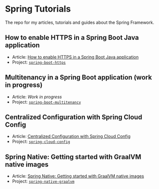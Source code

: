 # Spring Tutorials

The repo for my articles, tutorials and guides about the Spring Framework.

## How to enable HTTPS in a Spring Boot Java application

* Article: [How to enable HTTPS in a Spring Boot Java application](https://www.thomasvitale.com/https-spring-boot-ssl-certificate/)
* Project: [`spring-boot-https`](https://github.com/ThomasVitale/spring-tutorials/tree/master/spring-boot-https)

## Multitenancy in a Spring Boot application (work in progress)

* Article: _Work in progress_
* Project: [`spring-boot-multitenancy`](https://github.com/ThomasVitale/spring-tutorials/tree/master/spring-boot-multitenancy)

## Centralized Configuration with Spring Cloud Config

* Article: [Centralized Configuration with Spring Cloud Config](https://www.thomasvitale.com/spring-cloud-config-basics/)
* Project: [`spring-cloud-config`](https://github.com/ThomasVitale/spring-tutorials/tree/master/spring-cloud-config)

## Spring Native: Getting started with GraalVM native images

* Article: [Spring Native: Getting started with GraalVM native images](https://www.thomasvitale.com/spring-native-graalvm-getting-started/)
* Project: [`spring-native-graalvm`](https://github.com/ThomasVitale/spring-tutorials/tree/master/spring-native-graalvm)
